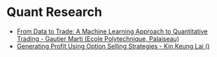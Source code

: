 # Quant Research

- [From Data to Trade: A Machine Learning Approach to Quantitative Trading - Gautier Marti (Ecole Polytechnique, Palaiseau)](from_data_to_trade/README.md)
- [Generating Profit Using Option Selling Strategies - Kin Keung Lai ()](generating_profit_using_option_selling_strategies/README.md)
